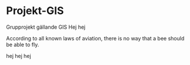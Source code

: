 # Projekt-GIS
Grupprojekt gällande GIS
Hej hej

According to all known laws of aviation, there is no way that a bee should be able to fly.

hej hej hej
